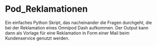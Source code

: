 # Pod_Reklamationen
Ein einfaches Python Skript, das nacheinander die Fragen durchgeht, die bei der Reklamation eines Omnipod Dash aufkommen. Der Output kann dann als Vorlage für eine Reklamation in Form einer Mail beim Kundenservice genutzt werden.
